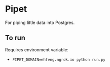 # Pipet

For piping little data into Postgres.

## To run

Requires environment variable:

- `PIPET_DOMAIN=ehfeng.ngrok.io python run.py`
